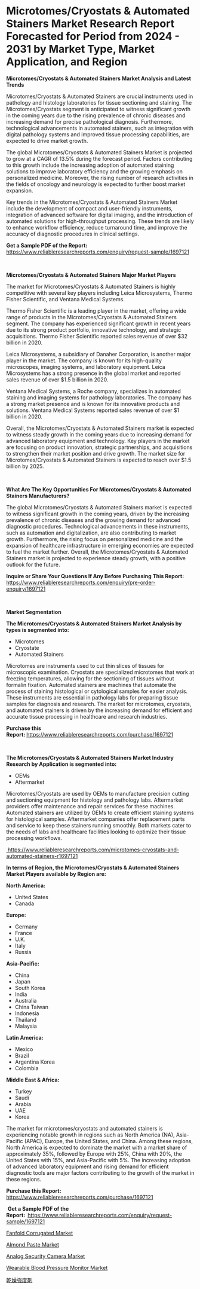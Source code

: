 <p><h1>Microtomes/Cryostats & Automated Stainers Market Research Report Forecasted for Period from 2024 -  2031 by Market Type, Market Application, and Region</h1></p><p><strong>Microtomes/Cryostats & Automated Stainers Market Analysis and Latest Trends</strong></p>
<p><p>Microtomes/Cryostats & Automated Stainers are crucial instruments used in pathology and histology laboratories for tissue sectioning and staining. The Microtomes/Cryostats segment is anticipated to witness significant growth in the coming years due to the rising prevalence of chronic diseases and increasing demand for precise pathological diagnosis. Furthermore, technological advancements in automated stainers, such as integration with digital pathology systems and improved tissue processing capabilities, are expected to drive market growth.</p><p>The global Microtomes/Cryostats & Automated Stainers Market is projected to grow at a CAGR of 13.5% during the forecast period. Factors contributing to this growth include the increasing adoption of automated staining solutions to improve laboratory efficiency and the growing emphasis on personalized medicine. Moreover, the rising number of research activities in the fields of oncology and neurology is expected to further boost market expansion.</p><p>Key trends in the Microtomes/Cryostats & Automated Stainers Market include the development of compact and user-friendly instruments, integration of advanced software for digital imaging, and the introduction of automated solutions for high-throughput processing. These trends are likely to enhance workflow efficiency, reduce turnaround time, and improve the accuracy of diagnostic procedures in clinical settings.</p></p>
<p><strong>Get a Sample PDF of the Report:&nbsp;</strong> <a href="https://www.reliableresearchreports.com/enquiry/request-sample/1697121">https://www.reliableresearchreports.com/enquiry/request-sample/1697121</a></p>
<p>&nbsp;</p>
<p><strong>Microtomes/Cryostats & Automated Stainers Major Market Players</strong></p>
<p><p>The market for Microtomes/Cryostats & Automated Stainers is highly competitive with several key players including Leica Microsystems, Thermo Fisher Scientific, and Ventana Medical Systems. </p><p>Thermo Fisher Scientific is a leading player in the market, offering a wide range of products in the Microtomes/Cryostats & Automated Stainers segment. The company has experienced significant growth in recent years due to its strong product portfolio, innovative technology, and strategic acquisitions. Thermo Fisher Scientific reported sales revenue of over $32 billion in 2020.</p><p>Leica Microsystems, a subsidiary of Danaher Corporation, is another major player in the market. The company is known for its high-quality microscopes, imaging systems, and laboratory equipment. Leica Microsystems has a strong presence in the global market and reported sales revenue of over $1.5 billion in 2020.</p><p>Ventana Medical Systems, a Roche company, specializes in automated staining and imaging systems for pathology laboratories. The company has a strong market presence and is known for its innovative products and solutions. Ventana Medical Systems reported sales revenue of over $1 billion in 2020.</p><p>Overall, the Microtomes/Cryostats & Automated Stainers market is expected to witness steady growth in the coming years due to increasing demand for advanced laboratory equipment and technology. Key players in the market are focusing on product innovation, strategic partnerships, and acquisitions to strengthen their market position and drive growth. The market size for Microtomes/Cryostats & Automated Stainers is expected to reach over $1.5 billion by 2025.</p></p>
<p>&nbsp;</p>
<p><strong>What Are The Key Opportunities For Microtomes/Cryostats & Automated Stainers Manufacturers?</strong></p>
<p><p>The global Microtomes/Cryostats & Automated Stainers market is expected to witness significant growth in the coming years, driven by the increasing prevalence of chronic diseases and the growing demand for advanced diagnostic procedures. Technological advancements in these instruments, such as automation and digitalization, are also contributing to market growth. Furthermore, the rising focus on personalized medicine and the expansion of healthcare infrastructure in emerging economies are expected to fuel the market further. Overall, the Microtomes/Cryostats & Automated Stainers market is projected to experience steady growth, with a positive outlook for the future.</p></p>
<p><strong>Inquire or Share Your Questions If Any Before Purchasing This Report:</strong> <a href="https://www.reliableresearchreports.com/enquiry/pre-order-enquiry/1697121">https://www.reliableresearchreports.com/enquiry/pre-order-enquiry/1697121</a></p>
<p>&nbsp;</p>
<p><strong>Market Segmentation</strong></p>
<p><strong>The Microtomes/Cryostats & Automated Stainers Market Analysis by types is segmented into:</strong></p>
<p><ul><li>Microtomes</li><li>Cryostate</li><li>Automated Stainers</li></ul></p>
<p><p>Microtomes are instruments used to cut thin slices of tissues for microscopic examination. Cryostats are specialized microtomes that work at freezing temperatures, allowing for the sectioning of tissues without formalin fixation. Automated stainers are machines that automate the process of staining histological or cytological samples for easier analysis. These instruments are essential in pathology labs for preparing tissue samples for diagnosis and research. The market for microtomes, cryostats, and automated stainers is driven by the increasing demand for efficient and accurate tissue processing in healthcare and research industries.</p></p>
<p><strong>Purchase this Report:&nbsp;</strong><a href="https://www.reliableresearchreports.com/purchase/1697121">https://www.reliableresearchreports.com/purchase/1697121</a></p>
<p>&nbsp;</p>
<p><strong>The Microtomes/Cryostats & Automated Stainers Market Industry Research by Application is segmented into:</strong></p>
<p><ul><li>OEMs</li><li>Aftermarket</li></ul></p>
<p><p>Microtomes/Cryostats are used by OEMs to manufacture precision cutting and sectioning equipment for histology and pathology labs. Aftermarket providers offer maintenance and repair services for these machines. Automated stainers are utilized by OEMs to create efficient staining systems for histological samples. Aftermarket companies offer replacement parts and service to keep these stainers running smoothly. Both markets cater to the needs of labs and healthcare facilities looking to optimize their tissue processing workflows.</p></p>
<p><a href="https://www.reliableresearchreports.com/microtomes-cryostats-and-automated-stainers-r1697121">&nbsp;https://www.reliableresearchreports.com/microtomes-cryostats-and-automated-stainers-r1697121</a></p>
<p><strong>In terms of Region, the Microtomes/Cryostats & Automated Stainers Market Players available by Region are:</strong></p>
<p>
    <p> <strong> North America: </strong>
        <ul>
            <li>United States</li>
            <li>Canada</li>
        </ul>
        </p> 
    <p> <strong> Europe: </strong>
        <ul>
            <li>Germany</li>
            <li>France</li>
            <li>U.K.</li>
            <li>Italy</li>
            <li>Russia</li>
        </ul>
        </p> 
    <p> <strong> Asia-Pacific: </strong>
        <ul>
            <li>China</li>
            <li>Japan</li>
            <li>South Korea</li>
            <li>India</li>
            <li>Australia</li>
            <li>China Taiwan</li>
            <li>Indonesia</li>
            <li>Thailand</li>
            <li>Malaysia</li>
        </ul>
        </p> 
    <p> <strong> Latin America: </strong>
        <ul>
            <li>Mexico</li>
            <li>Brazil</li>
            <li>Argentina Korea</li>
            <li>Colombia</li>
        </ul>
        </p> 
    <p> <strong> Middle East & Africa: </strong>
        <ul>
            <li>Turkey</li>
            <li>Saudi</li>
            <li>Arabia</li>
            <li>UAE</li>
            <li>Korea</li>
        </ul>
    </p>
    </p>
<p><p>The market for microtomes/cryostats and automated stainers is experiencing notable growth in regions such as North America (NA), Asia-Pacific (APAC), Europe, the United States, and China. Among these regions, North America is expected to dominate the market with a market share of approximately 35%, followed by Europe with 25%, China with 20%, the United States with 15%, and Asia-Pacific with 5%. The increasing adoption of advanced laboratory equipment and rising demand for efficient diagnostic tools are major factors contributing to the growth of the market in these regions.</p></p>
<p><strong>Purchase this Report: </strong><a href="https://www.reliableresearchreports.com/purchase/1697121">https://www.reliableresearchreports.com/purchase/1697121</a></p>
<p>&nbsp;<strong>Get a Sample PDF of the Report:&nbsp;&nbsp;</strong><a href="https://www.reliableresearchreports.com/enquiry/request-sample/1697121">https://www.reliableresearchreports.com/enquiry/request-sample/1697121</a></p>
<p><strong></strong></p>
<p><p><a href="https://github.com/kufem1/Market-Research-Report-List-2/blob/main/fanfold-corrugated-market.md">Fanfold Corrugated Market</a></p><p><a href="https://github.com/singletonthaxterkelliehr2df/Market-Research-Report-List-2/blob/main/almond-paste-market.md">Almond Paste Market</a></p><p><a href="https://www.linkedin.com/pulse/analog-security-camera-market-size-trends-complete-industry-overview-w74nf">Analog Security Camera Market</a></p><p><a href="https://www.linkedin.com/pulse/wearable-blood-pressure-monitor-market-report-reveals-latest-2jgve">Wearable Blood Pressure Monitor Market</a></p><p><a href="https://github.com/WhitneyMurphy1982/Market-Research-Report-List-1/blob/main/601871865556.md">乾燥強度剤</a></p></p>
